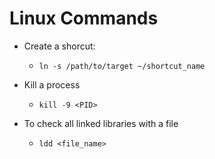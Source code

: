 # Linux Commands

- Create a shorcut:
    - `ln -s /path/to/target ~/shortcut_name`

- Kill a process
    - `kill -9 <PID>`

- To check all linked libraries with a file
    - `ldd <file_name>` 